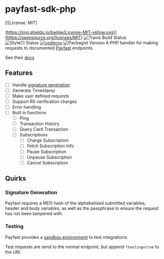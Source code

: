 # payfast-sdk-php
[![License: MIT]

(https://img.shields.io/badge/License-MIT-yellow.svg)](https://opensource.org/licenses/MIT)
![Travis Build Status](https://travis-ci.org/fergusdixon/payfast-sdk-php.svg?branch=master)
![StyleCI Status](https://styleci.io/repos/??/shield?branch=master)
[![codecov](https://codecov.io/gh/fergusdixon/payfast-sdk-php/branch/master/graph/badge.svg)](https://codecov.io/gh/fergusdixon/payfast-sdk-php)
![Packagist Version](https://img.shields.io/packagist/v/fergusdixon/payfast-sdk-php.svg)
A PHP handler for making requests to documented [Payfast](https://www.payfast.co.za) endpoints.

See their [docs](https://developers.payfast.co.za/documentation/)

## Features
- [ ] Handle [signature generation](https://developers.payfast.co.za/documentation/#api-signature-generation)
- [ ] Generate Timestamp
- [ ] Make user defined requests
- [ ] Support R0 verification charges
- [ ] Error handling
- [ ] Built in functions
  - [ ] Ping
  - [ ] Transaction History
  - [ ] Query Card Transaction
  - [ ] Subscriptions
    - [ ] Charge Subscription
    - [ ] Fetch Subscription Info
    - [ ] Pause Subscription
    - [ ] Unpause Subscription
    - [ ] Cancel Subscription
    
## Quirks

### Signature Generation
Payfast requires a MD5 hash of the alphabetised submitted variables, header and body variables, as well as the passphrase to ensure the request has not been tampered with.

### Testing
Payfast provides a [sandbox environment](https://sandbox.payfast.co.za/) to test integrations.

Test requests are send to the normal endpoint, but append `?testing=true` to the URI.
